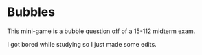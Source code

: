 # Bubbles
This mini-game is a bubble question off of a 15-112 midterm exam. 

I got bored while studying so I just made some edits. 
